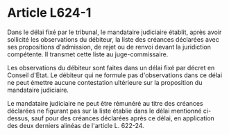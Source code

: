 # Article L624-1

<p>Dans le délai fixé par le tribunal, le mandataire judiciaire établit, après avoir sollicité les observations du débiteur, la liste des créances déclarées avec ses propositions d'admission, de rejet ou de renvoi devant la juridiction compétente. Il transmet cette liste au juge-commissaire. </p><p>Les observations du débiteur sont faites dans un délai fixé par décret en Conseil d'Etat. Le débiteur qui ne formule pas d'observations dans ce délai ne peut émettre aucune contestation ultérieure sur la proposition du mandataire judiciaire. </p><p>Le mandataire judiciaire ne peut être rémunéré au titre des créances déclarées ne figurant pas sur la liste établie dans le délai mentionné ci-dessus, sauf pour des créances déclarées après ce délai, en application des deux derniers alinéas de l'article L. 622-24.</p>